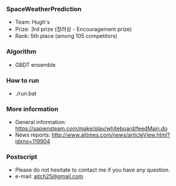 ### SpaceWeatherPrediction
- Team: Hugh's
- Prize: 3rd prize (장려상 - Encouragement prize)
- Rank: 5th place (among 105 competitors)

### Algorithm
- GBDT ensemble

### How to run
- ./run.bat

### More information
- General information: https://sapiensteam.com/make/play/whiteboard/feedMain.do
- News reports: http://www.aitimes.com/news/articleView.html?idxno=119904

### Postscript
- Please do not hesitate to contact me if you have any question. 
- e-mail: aitch25@gmail.com
